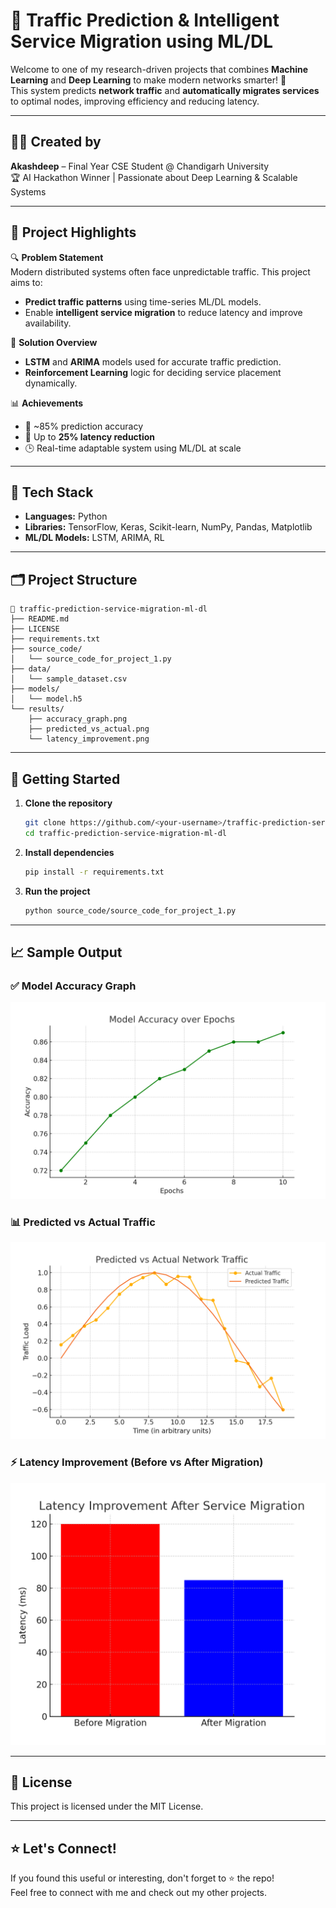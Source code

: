 # 🚦 Traffic Prediction & Intelligent Service Migration using ML/DL

Welcome to one of my research-driven projects that combines **Machine Learning** and **Deep Learning** to make modern networks smarter! 📡  
This system predicts **network traffic** and **automatically migrates services** to optimal nodes, improving efficiency and reducing latency.

---

## 👨‍💻 Created by  
**Akashdeep** – Final Year CSE Student @ Chandigarh University  
🏆 AI Hackathon Winner | Passionate about Deep Learning & Scalable Systems  

---

## 📌 Project Highlights

🔍 **Problem Statement**  
Modern distributed systems often face unpredictable traffic. This project aims to:
- **Predict traffic patterns** using time-series ML/DL models.
- Enable **intelligent service migration** to reduce latency and improve availability.

🧠 **Solution Overview**
- **LSTM** and **ARIMA** models used for accurate traffic prediction.
- **Reinforcement Learning** logic for deciding service placement dynamically.

📊 **Achievements**
- 🚀 ~85% prediction accuracy
- 🧠 Up to **25% latency reduction**
- 🕒 Real-time adaptable system using ML/DL at scale

---

## 🧰 Tech Stack

- **Languages:** Python  
- **Libraries:** TensorFlow, Keras, Scikit-learn, NumPy, Pandas, Matplotlib  
- **ML/DL Models:** LSTM, ARIMA, RL  

---

## 🗂️ Project Structure

```
📁 traffic-prediction-service-migration-ml-dl
├── README.md
├── LICENSE
├── requirements.txt
├── source_code/
│   └── source_code_for_project_1.py
├── data/
│   └── sample_dataset.csv
├── models/
│   └── model.h5
└── results/
    ├── accuracy_graph.png
    ├── predicted_vs_actual.png
    └── latency_improvement.png
```

---

## 🚀 Getting Started

1. **Clone the repository**
   ```bash
   git clone https://github.com/<your-username>/traffic-prediction-service-migration-ml-dl.git
   cd traffic-prediction-service-migration-ml-dl
   ```

2. **Install dependencies**
   ```bash
   pip install -r requirements.txt
   ```

3. **Run the project**
   ```bash
   python source_code/source_code_for_project_1.py
   ```

---

## 📈 Sample Output



### ✅ Model Accuracy Graph
![Accuracy](result/accuracy_graph.png)

### 📊 Predicted vs Actual Traffic
![Predicted vs Actual](result/predicted_vs_actual.png)

### ⚡ Latency Improvement (Before vs After Migration)
![Latency Improvement](result/latency_improvement.png)

---

## 📜 License
This project is licensed under the MIT License.

---

## ⭐ Let's Connect!
If you found this useful or interesting, don't forget to ⭐ the repo!  
Feel free to connect with me and check out my other projects.
